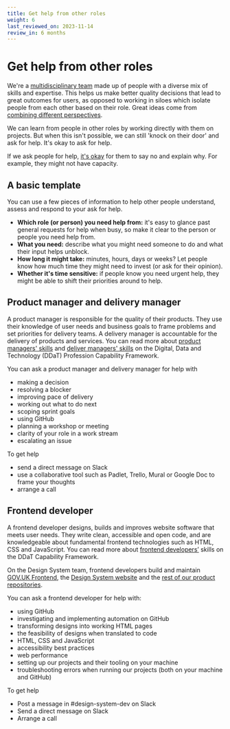 ```yaml
---
title: Get help from other roles
weight: 6
last_reviewed_on: 2023-11-14
review_in: 6 months
---
```


# Get help from other roles

We're a [multidisciplinary team](https://www.gov.uk/service-manual/service-standard/point-6-have-a-multidisciplinary-team) made up of people with a diverse mix of skills and expertise. This helps us make better quality decisions that lead to great outcomes for users, as opposed to working in siloes which isolate people from each other based on their role. Great ideas come from [combining different perspectives](https://gds.blog.gov.uk/2016/02/01/professions-and-boldness/).

We can learn from people in other roles by working directly with them on projects. But when this isn't possible, we can still 'knock on their door' and ask for help. It's okay to ask for help.

If we ask people for help, [it's okay](https://govdesign.tumblr.com/post/144909646023/download-the-poster-its-ok-to) for them to say no and explain why. For example, they might not have capacity.

## A basic template

You can use a few pieces of information to help other people understand, assess and respond to your ask for help.

- **Which role (or person) you need help from:** it's easy to glance past general requests for help when busy, so make it clear to the person or people you need help from.
- **What you need:** describe what you might need someone to do and what their input helps unblock.
- **How long it might take:** minutes, hours, days or weeks? Let people know how much time they might need to invest (or ask for their opinion).
- **Whether it's time sensitive:** if people know you need urgent help, they might be able to shift their priorities around to help.

## Product manager and delivery manager

A product manager is responsible for the quality of their products. They use their knowledge of user needs and business goals to frame problems and set priorities for delivery teams. A delivery manager is accountable for the delivery of products and services. You can read more about [product managers' skills](https://ddat-capability-framework.service.gov.uk/product-manager.html) and [deliver managers' skills](https://ddat-capability-framework.service.gov.uk/delivery-manager.html) on the Digital, Data and Technology (DDaT) Profession Capability Framework.

You can ask a product manager and delivery manager for help with

- making a decision
- resolving a blocker
- improving pace of delivery
- working out what to do next
- scoping sprint goals
- using GitHub
- planning a workshop or meeting
- clarity of your role in a work stream
- escalating an issue

To get help

- send a direct message on Slack
- use a collaborative tool such as Padlet, Trello, Mural or Google Doc to frame your thoughts
- arrange a call

## Frontend developer

A frontend developer designs, builds and improves website software that meets user needs. They write clean, accessible and open code, and are knowledgeable about fundamental frontend technologies such as HTML, CSS and JavaScript. You can read more about [frontend developers’](https://ddat-capability-framework.service.gov.uk/frontend-developer.html) skills on the DDaT Capability Framework.

On the Design System team, frontend developers build and maintain [GOV.UK Frontend](https://github.com/alphagov/govuk-frontend/), the [Design System website](https://github.com/alphagov/govuk-design-system) and the [rest of our product repositories](/what-we-do/#our-products).

You can ask a frontend developer for help with:

- using GitHub
- investigating and implementing automation on GitHub
- transforming designs into working HTML pages
- the feasibility of designs when translated to code
- HTML, CSS and JavaScript
- accessibility best practices
- web performance
- setting up our projects and their tooling on your machine
- troubleshooting errors when running our projects (both on your machine and GitHub)

To get help

- Post a message in #design-system-dev on Slack
- Send a direct message on Slack
- Arrange a call
